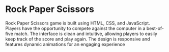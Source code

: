 # Rock Paper Scissors

Rock Paper Scissors game is built using HTML, CSS, and JavaScript. Players have the opportunity to compete against the computer in a best-of-five match. The interface is clean and intuitive, allowing players to easily keep track of the score and play again. The design is responsive and features dynamic animations for an engaging experience
